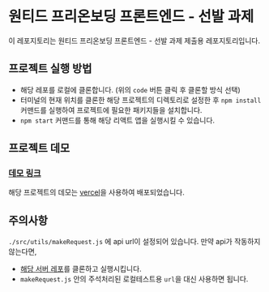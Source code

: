 # 원티드 프리온보딩 프론트엔드 - 선발 과제

이 레포지토리는 원티드 프리온보딩 프론트엔드 - 선발 과제 제출용 레포지토리입니다.

## 프로젝트 실행 방법

- 해당 레포를 로컬에 클론합니다. (위의 `code` 버튼 클릭 후 클론할 방식 선택)
- 터미널의 현재 위치를 클론한 해당 프로젝트의 디렉토리로 설정한 후 `npm install` 커맨드를 실행하여 프로젝트에 필요한 패키지들을 설치합니다.
- `npm start` 커맨드를 통해 해당 리액트 앱을 실행시킬 수 있습니다.
## 프로젝트 데모

### [데모 링크](https://wanted-pre-onboarding-frontend-shaqok.vercel.app/)

해당 프로젝트의 데모는 [vercel](https://vercel.com/dashboard)을 사용하여 배포되었습니다.

## 주의사항

`./src/utils/makeRequest.js` 에 api url이 설정되어 있습니다. 만약 api가 작동하지 않는다면, 
- [해당 서버 레포](https://github.com/walking-sunset/selection-task)를 클론하고 실행시킵니다.
- `makeRequest.js` 안의 주석처리된 로컬테스트용 `url`을 대신 사용하면 됩니다.